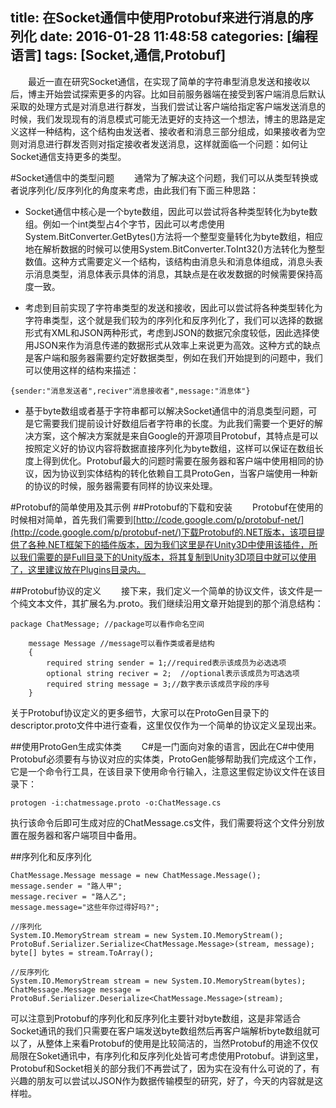 title: 在Socket通信中使用Protobuf来进行消息的序列化
date: 2016-01-28 11:48:58
categories: [编程语言]
tags: [Socket,通信,Protobuf]
---
&emsp;&emsp;最近一直在研究Socket通信，在实现了简单的字符串型消息发送和接收以后，博主开始尝试探索更多的内容。比如目前服务器端在接受到客户端消息后默认采取的处理方式是对消息进行群发，当我们尝试让客户端给指定客户端发送消息的时候，我们发现现有的消息模式可能无法更好的支持这一个想法，博主的思路是定义这样一种结构，这个结构由发送者、接收者和消息三部分组成，如果接收者为空则对消息进行群发否则对指定接收者发送消息，这样就面临一个问题：如何让Socket通信支持更多的类型。

<!--more-->

#Socket通信中的类型问题
&emsp;&emsp;通常为了解决这个问题，我们可以从类型转换或者说序列化/反序列化的角度来考虑，由此我们有下面三种思路：
* Socket通信中核心是一个byte数组，因此可以尝试将各种类型转化为byte数组。例如一个int类型占4个字节，因此可以考虑使用System.BitConverter.GetBytes()方法将一个整型变量转化为byte数组，相应地在解析数据的时候可以使用System.BitConverter.ToInt32()方法转化为整型数值。这种方式需要定义一个结构，该结构由消息头和消息体组成，消息头表示消息类型，消息体表示具体的消息，其缺点是在收发数据的时候需要保持高度一致。

* 考虑到目前实现了字符串类型的发送和接收，因此可以尝试将各种类型转化为字符串类型，这个就是我们较为的序列化和反序列化了，我们可以选择的数据形式有XML和JSON两种形式，考虑到JSON的数据冗余度较低，因此选择使用JSON来作为消息传递的数据形式从效率上来说更为高效。这种方式的缺点是客户端和服务器需要约定好数据类型，例如在我们开始提到的问题中，我们可以使用这样的结构来描述：
```
{sender:"消息发送者",reciver"消息接收者",message:"消息体"}
```
* 基于byte数组或者基于字符串都可以解决Socket通信中的消息类型问题，可是它需要我们提前设计好数组后者字符串的长度。为此我们需要一个更好的解决方案，这个解决方案就是来自Google的开源项目Protobuf，其特点是可以按照定义好的协议内容将数据直接序列化为byte数组，这样可以保证在数组长度上得到优化。Protobuf最大的问题时需要在服务器和客户端中使用相同的协议，因为协议到实体结构的转化依赖自工具ProtoGen，当客户端使用一种新的协议的时候，服务器需要有同样的协议来处理。

#Protobuf的简单使用及其示例
##Protobuf的下载和安装
&emsp;&emsp;Protobuf在使用的时候相对简单，首先我们需要到[http://code.google.com/p/protobuf-net/](http://code.google.com/p/protobuf-net/)下载Protobuf的.NET版本，该项目提供了各种.NET框架下的插件版本，因为我们这里是在Unity3D中使用该插件，所以我们需要的是Full目录下的Unity版本，将其复制到Unity3D项目中就可以使用了，这里建议放在Plugins目录内。

##Protobuf协议的定义
&emsp;&emsp;接下来，我们定义一个简单的协议文件，该文件是一个纯文本文件，其扩展名为.proto。我们继续沿用文章开始提到的那个消息结构：
```
package ChatMessage; //package可以看作命名空间

    message Message //message可以看作类或者是结构
    {
        required string sender = 1;//required表示该成员为必选选项
        optional string reciver = 2;  //optional表示该成员为可选选项
        required string message = 3;//数字表示该成员字段的序号
    }
```
关于Protobuf协议定义的更多细节，大家可以在ProtoGen目录下的descriptor.proto文件中进行查看，这里仅仅作为一个简单的协议定义呈现出来。

##使用ProtoGen生成实体类
&emsp;&emsp;C#是一门面向对象的语言，因此在C#中使用Protobuf必须要有与协议对应的实体类，ProtoGen能够帮助我们完成这个工作，它是一个命令行工具，在该目录下使用命令行输入，注意这里假定协议文件在该目录下：
```
protogen -i:chatmessage.proto -o:ChatMessage.cs
```
执行该命令后即可生成对应的ChatMessage.cs文件，我们需要将这个文件分别放置在服务器和客户端项目中备用。

##序列化和反序列化
```
ChatMessage.Message message = new ChatMessage.Message();
message.sender = "路人甲";
message.reciver = "路人乙";
message.message="这些年你过得好吗?";

//序列化
System.IO.MemoryStream stream = new System.IO.MemoryStream();
ProtoBuf.Serializer.Serialize<ChatMessage.Message>(stream, message);
byte[] bytes = stream.ToArray();

//反序列化
System.IO.MemoryStream stream = new System.IO.MemoryStream(bytes);
ChatMessage.Message message = ProtoBuf.Serializer.Deserialize<ChatMessage.Message>(stream);
```

可以注意到Protobuf的序列化和反序列化主要针对byte数组，这是非常适合Socket通讯的我们只需要在客户端发送byte数组然后再客户端解析byte数组就可以了，从整体上来看Protobuf的使用是比较简洁的，当然Protobuf的用途不仅仅局限在Soket通讯中，有序列化和反序列化处皆可考虑使用Protobuf。讲到这里，Protobuf和Socket相关的部分我们不再尝试了，因为实在没有什么可说的了，有兴趣的朋友可以尝试以JSON作为数据传输模型的研究，好了，今天的内容就是这样啦。



